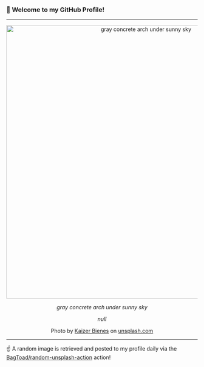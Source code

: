 ### 👋 Welcome to my GitHub Profile!

----

<div align="center">
  <img width="720" src="https://images.unsplash.com/photo-1521379124646-d4fa8375b386?crop=entropy&cs=tinysrgb&fit=max&fm=jpg&ixid=M3w1NTI0OTR8MHwxfHJhbmRvbXx8fHx8fHx8fDE3Mjg5NzI3NTB8&ixlib=rb-4.0.3&q=80&w=1080" alt="gray concrete arch under sunny sky">
  
  <em>gray concrete arch under sunny sky</em>
  
  <em>null</em>
  
  Photo by [Kaizer Bienes](null) on [unsplash.com](https://unsplash.com/)
</div>

----

☝️ A random image is retrieved and posted to my profile daily via the [BagToad/random-unsplash-action](https://github.com/BagToad/random-unsplash-action) action!

